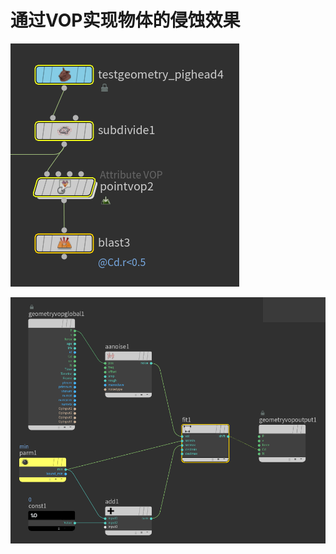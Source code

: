 # 通过VOP实现物体的侵蚀效果

![alt text](../../../png/houdini/Snipaste_2024-02-16_23-02-36.png)

![alt text](../../../png/houdini/Snipaste_2024-02-16_23-03-20.png)
